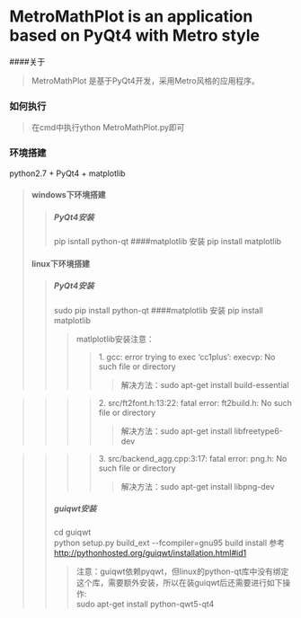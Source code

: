 MetroMathPlot is an application based on PyQt4 with Metro style
========================================================
####关于
>MetroMathPlot 是基于PyQt4开发，采用Metro风格的应用程序。  

### 如何执行
> 在cmd中执行ython MetroMathPlot.py即可

### 环境搭建
 python2.7 + PyQt4 + matplotlib
>
>#### windows下环境搭建
>>##### PyQt4安装
>> pip isntall python-qt
>####matplotlib 安装
>> pip install matplotlib  
>
>#### linux下环境搭建
>>##### PyQt4安装
>> sudo pip install python-qt
>####matplotlib 安装
>> pip install matplotlib  
>>>matlplotlib安装注意：
>>>> <blod>1.<blod> gcc: error trying to exec ‘cc1plus’: execvp: No such file or directory
>>>>>解决方法：sudo apt-get install build-essential

>>>><blod>2.<blod> src/ft2font.h:13:22: fatal error: ft2build.h: No such file or directory
>>>>>解决方法：sudo apt-get install  libfreetype6-dev

>>>><blod>3.<blod> src/backend_agg.cpp:3:17: fatal error: png.h: No such file or directory
>>>>>解决方法：sudo apt-get install libpng-dev
>>##### guiqwt安装
>>cd guiqwt   
>>python setup.py build_ext --fcompiler=gnu95 build install
>> 参考<a>http://pythonhosted.org/guiqwt/installation.html#id1</a>  
>>>注意：guiqwt依赖pyqwt，但linux的python-qt库中没有绑定这个库，需要额外安装，所以在装guiqwt后还需要进行如下操作:  
>>>sudo apt-get install  python-qwt5-qt4




